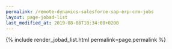 ```yaml
---
permalink: /remote-dynamics-salesforce-sap-erp-crm-jobs
layout: page-jobad-list
last_modified_at: 2019-08-08T18:34:00+0200
---
```

{% include render_jobad_list.html permalink=page.permalink %}
